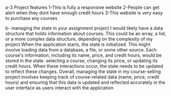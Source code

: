 a-3 Project features
1-This is fully a responsive website
2-People can get alert when they dont have enough credit hours
3-This website is very easy to purchase any courses 

b- managing the state in your assignment project
 I would likely have a data structure that holds information about courses. This could be an array, a list, or a more complex data structure, depending on the complexity of my project.When the application starts, the state is initialized. This might involve loading data from a database, a file, or some other source. Each course's information, including its name, price, and credit hours, would be stored in the state. selecting a course, changing its price, or updating its credit hours. When these interactions occur, the state needs to be updated to reflect these changes.
 Overall, managing the state in my course-selling project involves keeping track of course-related data (name, price, credit hours) and ensuring that this data is updated and reflected accurately in the user interface as users interact with the application
